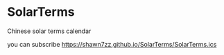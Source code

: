 # SolarTerms

Chinese solar terms calendar

you can subscribe https://shawn7zz.github.io/SolarTerms/SolarTerms.ics
